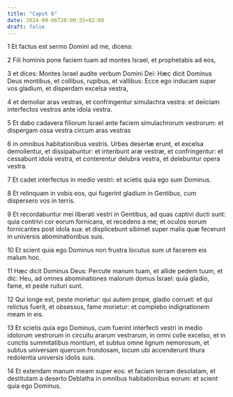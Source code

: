 ```yaml
---
title: "Caput 6"
date: 2024-09-06T20:00:55+02:00
draft: false
---
```



1 Et factus est sermo Domini ad me, dicens:

2 Fili hominis pone faciem tuam ad montes Israel, et prophetabis ad eos,

3 et dices: Montes Israel audite verbum Domini Dei: Hæc dicit Dominus Deus montibus, et collibus, rupibus, et vallibus: Ecce ego inducam super vos gladium, et disperdam excelsa vestra,

4 et demoliar aras vestras, et confringentur simulachra vestra: et deiiciam interfectos vestros ante idola vestra.

5 Et dabo cadavera filiorum Israel ante faciem simulachrorum vestrorum: et dispergam ossa vestra circum aras vestras

6 in omnibus habitationibus vestris. Urbes desertæ erunt, et excelsa demolientur, et dissipabuntur: et interibunt aræ vestræ, et confringentur: et cessabunt idola vestra, et conterentur delubra vestra, et delebuntur opera vestra.

7 Et cadet interfectus in medio vestri: et scietis quia ego sum Dominus.

8 Et relinquam in vobis eos, qui fugerint gladium in Gentibus, cum dispersero vos in terris.

9 Et recordabuntur mei liberati vestri in Gentibus, ad quas captivi ducti sunt: quia contrivi cor eorum fornicans, et recedens a me; et oculos eorum fornicantes post idola sua: et displicebunt sibimet super malis quæ fecerunt in universis abominationibus suis.

10 Et scient quia ego Dominus non frustra locutus sum ut facerem eis malum hoc.

11 Hæc dicit Dominus Deus: Percute manum tuam, et allide pedem tuum, et dic: Heu, ad omnes abominationes malorum domus Israel: quia gladio, fame, et peste ruituri sunt.

12 Qui longe est, peste morietur: qui autem prope, gladio corruet: et qui relictus fuerit, et obsessus, fame morietur: et complebo indignationem meam in eis.

13 Et scietis quia ego Dominus, cum fuerint interfecti vestri in medio idolorum vestrorum in circuitu ararum vestrarum, in omni colle excelso, et in cunctis summitatibus montium, et subtus omne lignum nemorosum, et subtus universam quercum frondosam, locum ubi accenderunt thura redolentia universis idolis suis.

14 Et extendam manum meam super eos: et faciam terram desolatam, et destitutam a deserto Deblatha in omnibus habitationibus eorum: et scient quia ego Dominus.


